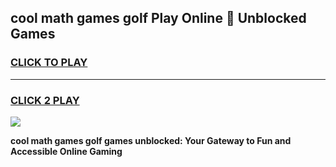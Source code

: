 
## cool math games golf Play Online 👋 Unblocked Games
<h3>
<a href="https://news.freeplayer.one?title=cool_math_games_golf&ref=17CMG">CLICK TO PLAY</a></h3>
<hr>

<h3>
<a href="https://news.freeplayer.one?title=cool_math_games_golf&ref=17CMG">CLICK 2 PLAY</a>
  
</h3>

<a href="https://news.freeplayer.one?title=cool_math_games_golf&ref=17CMG/"><img src="https://clearcache.store/games.png"></a>


**cool math games golf games unblocked: Your Gateway to Fun and Accessible Online Gaming**
